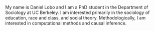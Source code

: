 My name is Daniel Lobo and I am a PhD student in the Department of Sociology at UC Berkeley. I am interested primarily in the sociology of education, race and class, and social theory. Methodologically, I am interested in computational methods and causal inference. 
